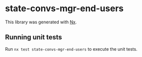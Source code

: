 # state-convs-mgr-end-users

This library was generated with [Nx](https://nx.dev).

## Running unit tests

Run `nx test state-convs-mgr-end-users` to execute the unit tests.
